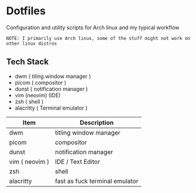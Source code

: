 # Dotfiles
Configuration and utility scripts for Arch linux and my typical workflow

`NOTE: I primarily use Arch linux, some of the stuff might not work on other linux distros`

## Tech Stack

- dwm ( tiling window manager )
- picom ( compositor ) 
- dunst ( notification manager )
- vim (neovim) (IDE)
- zsh ( shell )
- alacritty ( Terminal emulator )

| Item                  |   Description         |
|------------------------|----------------------|
| dwm                   | titling window manager |
| picom                 | compositor            |
| dunst                 | notification manager |
| vim ( neovim )        | IDE / Text Editor |
| zsh                   | shell                 |
| alacritty             | fast as fuck terminal emulator |
